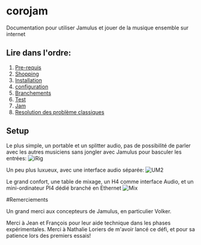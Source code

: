 # corojam
Documentation pour utiliser Jamulus et jouer de la musique ensemble sur internet

## Lire dans l'ordre:
  1. [Pre-requis](https://github.com/fredsiva/corojam/blob/master/readme_1_pre_requis.md)
  1. [Shopping](https://github.com/fredsiva/corojam/blob/master/readme_2_shopping.md)
  1. [Installation](https://github.com/fredsiva/corojam/blob/master/readme_3_installation.md)
  1. [configuration](https://github.com/fredsiva/corojam/blob/master/readme_4_configuration.md)
  1. [Branchements](https://github.com/fredsiva/corojam/blob/master/readme_5_branchements.md)
  1. [Test](https://github.com/fredsiva/corojam/blob/master/readme_6_tests.md)
  1. [Jam](https://github.com/fredsiva/corojam/blob/master/readme_7_jam.md)
  1. [Resolution des problème classiques](https://github.com/fredsiva/corojam/blob/master/readme_8_problems.md)
  
## Setup

Le plus simple, un portable et un splitter audio, pas de possibilité de parler avec les autres musiciens sans jongler avec Jamulus pour basculer les entrées:
![iRig](https://github.com/fredsiva/corojam/blob/master/setup_macbook_iRig.JPG)

Un peu plus luxueux, avec une interface audio séparée:
![UM2](https://github.com/fredsiva/corojam/blob/master/setup_macbook_UM2.JPG)

Le grand confort, une table de mixage, un H4 comme interface Audio, et un mini-ordinateur PI4 dédié branché en Ethernet
![Mix](https://github.com/fredsiva/corojam/blob/master/setup_H4_table.JPG)


#Remerciements

Un grand merci aux concepteurs de Jamulus, en particulier Volker.

Merci à Jean et François pour leur aide technique dans les phases expérimentales.
Merci à Nathalie Loriers de m'avoir lancé ce défi, et pour sa patience lors des premiers essais!
